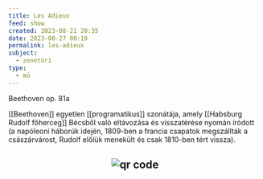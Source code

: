 ```yaml
---
title: Les Adieux
feed: show
created: 2023-08-21 20:35
date: 2023-08-27 08:19
permalink: les-adieux
subject:
  - zenetöri
type:
  - mű
---
```


Beethoven op. 81a

[[Beethoven]] egyetlen [[programatikus]] szonátája, amely [[Habsburg Rudolf főherceg]] Bécsből való eltávozása és visszatérése nyomán íródott (a napóleoni háborúk idején, 1809-ben a francia csapatok megszállták a császárvárost, Rudolf előlük menekült és csak 1810-ben tért vissza).



## <p style="text-align: center;"><img src="https://chart.googleapis.com/chart?cht=qr&chl=https://notes.andrasdenes.com/les-adieux&chs=180x180&choe=UTF-8&chld=L|2" alt="qr code"></p>

